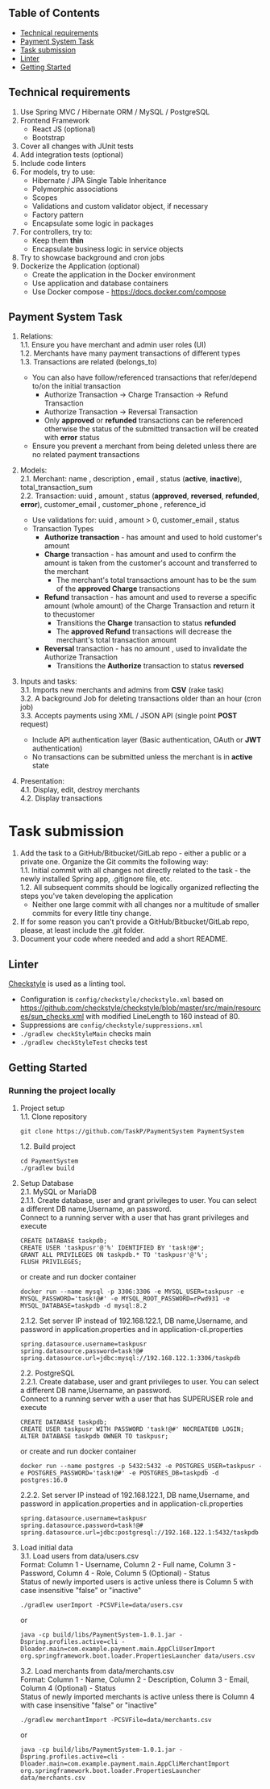## Table of Contents

- [Technical requirements](#technical-requirements)
- [Payment System Task](#payment-system-task)
- [Task submission](#task-submission)
- [Linter](#linter)
- [Getting Started](#getting-started)

## Technical requirements

1. Use Spring MVC / Hibernate ORM / MySQL / PostgreSQL
2. Frontend Framework
    * React JS (optional)
    * Bootstrap
3. Cover all changes with JUnit tests
4. Add integration tests (optional)
5. Include code linters
6. For models, try to use:
    * Hibernate / JPA Single Table Inheritance
    * Polymorphic associations
    * Scopes
    * Validations and custom validator object, if necessary
    * Factory pattern
    * Encapsulate some logic in packages
7. For controllers, try to:
    * Keep them **thin**
    * Encapsulate business logic in service objects
8. Try to showcase background and cron jobs
9. Dockerize the Application (optional)
    * Create the application in the Docker environment
    * Use application and database containers
    * Use Docker compose - https://docs.docker.com/compose

## Payment System Task

1. Relations:  
    1.1. Ensure you have merchant and admin user roles (UI)  
    1.2. Merchants have many payment transactions of different types  
    1.3. Transactions are related (belongs_to)
    * You can also have follow/referenced transactions that refer/depend to/on the initial transaction
        * Authorize Transaction -> Charge Transaction -> Refund Transaction
        * Authorize Transaction -> Reversal Transaction
        * Only **approved** or **refunded** transactions can be referenced otherwise the status of the submitted transaction will be created with **error** status
    * Ensure you prevent a merchant from being deleted unless there are no related payment transactions
2. Models:  
    2.1. Merchant: name , description , email , status (**active**, **inactive**), total_transaction_sum  
    2.2. Transaction: uuid , amount , status (**approved**, **reversed**, **refunded**, **error**), customer_email , customer_phone , reference_id  
   * Use validations for: uuid , amount > 0, customer_email , status
   * Transaction Types
        * **Authorize transaction** - has amount and used to hold customer's amount
        * **Charge** transaction - has amount and used to confirm the amount is taken from the customer's account and transferred to the merchant
            * The merchant's total transactions amount has to be the sum of the **approved Charge** transactions
        * **Refund** transaction - has amount and used to reverse a specific amount (whole amount) of the Charge Transaction and return it to thecustomer
            * Transitions the **Charge** transaction to status **refunded**
            * The **approved Refund** transactions will decrease the merchant's total transaction amount
        * **Reversal** transaction - has no amount , used to invalidate the Authorize Transaction
            * Transitions the **Authorize** transaction to status **reversed**

3. Inputs and tasks:  
    3.1. Imports new merchants and admins from **CSV** (rake task)  
    3.2. A background Job for deleting transactions older than an hour (cron job)  
    3.3. Accepts payments using XML / JSON API (single point **POST** request)  
    * Include API authentication layer (Basic authentication, OAuth or **JWT** authentication)
    * No transactions can be submitted unless the merchant is in **active** state
4. Presentation:  
    4.1. Display, edit, destroy merchants  
    4.2. Display transactions  

# Task submission

1. Add the task to a GitHub/Bitbucket/GitLab repo - either a public or a private one. Organize the Git commits the following way:  
    1.1. Initial commit with all changes not directly related to the task - the newly installed Spring app, .gitignore file, etc.  
    1.2. All subsequent commits should be logically organized reflecting the steps you've taken developing the application  
    * Neither one large commit with all changes nor a multitude of smaller commits for every little tiny change.
2. If for some reason you can't provide a GitHub/Bitbucket/GitLab repo, please, at least include the .git folder.
3. Document your code where needed and add a short README.

## Linter
[Checkstyle](https://checkstyle.org) is used as a linting tool.  
- Configuration is ```config/checkstyle/checkstyle.xml``` based on https://github.com/checkstyle/checkstyle/blob/master/src/main/resources/sun_checks.xml with modified LineLength to 160 instead of 80.  
- Suppressions are ```config/checkstyle/suppressions.xml```  
- ```./gradlew checkStyleMain``` checks main  
- ```./gradlew checkStyleTest``` checks test    

## Getting Started

### Running the project locally

1. Project setup  
    1.1. Clone repository  
    ```
    git clone https://github.com/TaskP/PaymentSystem PaymentSystem
    ```  
    1.2. Build project  
    ```  
    cd PaymentSystem    
    ./gradlew build
    ```
2. Setup Database  
    2.1. MySQL or MariaDB    
    2.1.1. Create database, user and grant privileges to user. You can select a different DB name,Username, an password.  
    Connect to a running server with a user that has grant privileges and execute
    ```
    CREATE DATABASE taskpdb;
    CREATE USER 'taskpusr'@'%' IDENTIFIED BY 'task!@#';
    GRANT ALL PRIVILEGES ON taskpdb.* TO 'taskpusr'@'%';
    FLUSH PRIVILEGES;
    ```  
    or create and run docker container
    ```
    docker run --name mysql -p 3306:3306 -e MYSQL_USER=taskpusr -e MYSQL_PASSWORD='task!@#' -e MYSQL_ROOT_PASSWORD=rPwd931 -e MYSQL_DATABASE=taskpdb -d mysql:8.2
    ```   
    2.1.2. Set server IP instead of 192.168.122.1, DB name,Username, and password in application.properties and in application-cli.properties
    ```
    spring.datasource.username=taskpusr
    spring.datasource.password=task!@#
    spring.datasource.url=jdbc:mysql://192.168.122.1:3306/taskpdb
    ```
    2.2. PostgreSQL  
    2.2.1. Create database, user and grant privileges to user. You can select a different DB name,Username, an password.  
    Connect to a running server with a user that has SUPERUSER role and execute
    ```
    CREATE DATABASE taskpdb;
    CREATE USER taskpusr WITH PASSWORD 'task!@#' NOCREATEDB LOGIN;
    ALTER DATABASE taskpdb OWNER TO taskpusr;
    ```  
    or create and run docker container
    ```
	docker run --name postgres -p 5432:5432 -e POSTGRES_USER=taskpusr -e POSTGRES_PASSWORD='task!@#' -e POSTGRES_DB=taskpdb -d postgres:16.0
    ```   
    2.2.2. Set server IP instead of 192.168.122.1, DB name,Username, and password in application.properties and in application-cli.properties
    ```
    spring.datasource.username=taskpusr
    spring.datasource.password=task!@#
    spring.datasource.url=jdbc:postgresql://192.168.122.1:5432/taskpdb
    ```
3. Load initial data  
    3.1. Load users from data/users.csv  
	Format: Column 1 - Username, Column 2 - Full name, Column 3 - Password, Column 4 - Role, Column 5 (Optional) - Status  
	Status of newly imported users is active unless there is Column 5 with case insensitive "false" or "inactive"  
 
    ```
    ./gradlew userImport -PCSVFile=data/users.csv
    ```
    or
    ```
    java -cp build/libs/PaymentSystem-1.0.1.jar -Dspring.profiles.active=cli -Dloader.main=com.example.payment.main.AppCliUserImport org.springframework.boot.loader.PropertiesLauncher data/users.csv
    ```
    3.2. Load merchants from data/merchants.csv  
	Format: Column 1 - Name, Column 2 - Description, Column 3 - Email, Column 4 (Optional) - Status  
	Status of newly imported merchants is active unless there is Column 4 with case insensitive "false" or "inactive"  
 
    ```
    ./gradlew merchantImport -PCSVFile=data/merchants.csv
    ```
    or
    ```
    java -cp build/libs/PaymentSystem-1.0.1.jar -Dspring.profiles.active=cli -Dloader.main=com.example.payment.main.AppCliMerchantImport org.springframework.boot.loader.PropertiesLauncher data/merchants.csv
    ```
    
        


    
